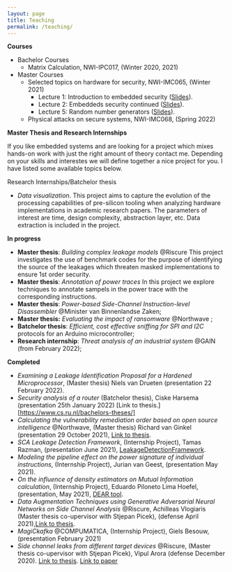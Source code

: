 ```yaml
---
layout: page
title: Teaching
permalink: /teaching/
---
```


 **Courses**

- Bachelor Courses
  - Matrix Calculation, NWI-IPC017, (Winter 2020, 2021)
- Master Courses
  - Selected topics on hardware for security, NWI-IMC065, (Winter 2021)
    - Lecture 1: Introduction to embedded security ([Slides](https://github.com/ileanabuhan/talks_slides/blob/main/lectures/Lecture_1_handout.pdf)).
    - Lecture 2: Embeddeds security continued ([Slides](https://github.com/ileanabuhan/talks_slides/blob/main/lectures/Lecture_2_handout.pdf)).
    - Lecture 5: Random number generators ([Slides](https://github.com/ileanabuhan/talks_slides/blob/main/lectures/Lecture_5_handout.pdf)).
  - Physical attacks on secure systems, NWI-IMC068, (Spring 2022)

**Master Thesis and Research Internships**

If you like embedded systems and are looking for a project which mixes hands-on work with just the right amount of theory contact me. Depending on your skills and interestes we will define together a nice project for you. I have listed some available topics below. 

Research Internships/Batchelor thesis

- *Data visualization*. This project aims to capture the evolution of the processing capabilities of pre-silicon tooling when analyzing hardware implementations in academic research papers. The parameters of interest are time, design complexity, abstraction layer, etc. Data extraction is included in the project.

**In progress**

- **Master thesis**: *Building complex leakage models*  @Riscure This project investigates the use of benchmark codes  for the purpose of identifying the source of the leakages which threaten masked implementations  to ensure 1st order security. 
- **Master thesis**:  *Annotation of power traces* In this project we explore techniques to annotate sampels in the power trace with the corresponding instructions. 
- **Master thesis**: *Power-based Side-Channel Instruction-level Disassembler* @Minister van Binnenlandse Zaken; 
- **Master thesis:**  *Evaluating the impact of ransomware* @Northwave ; 
- **Batchelor  thesis**:  *Efficient, cost effective sniffing for SPI and I2C* protocols for an Arduino microcontroller;
- **Research internship**: *Threat analysis of an industrial system* @GAIN  (from February 2022); 

**Completed**

* *Examining a Leakage Identification Proposal for a Hardened Microprocessor*, (Master thesis) Niels van Drueten (presentation 22 February 2022).
* *Security analysis of a router* (Batchelor thesis), Ciske Harsema (presentation 25th January 2022) [Link to thesis.][https://www.cs.ru.nl/bachelors-theses/]
* *Calculating the vulnerability remediation order based on open source intelligence* @Northwave, (Master thesis) Richard van Ginkel (presentation 29 October 2021), [Link to thesis](https://www.ru.nl/publish/pages/769526/richard_van_ginkel.pdf).
* *SCA Leakage Detection Framework*, (Internship Project), Tamas Razman, (presentation June 2021),  [LeakageDetectionFramework](https://github.com/RazePerson/sca-leakage-detection-framework).
* *Modeling the pipeline effect on the power signature of individual instructions*, (Internship Project), Jurian van Geest, (presentation May 2021).
* *On the influence of density estimators on Mutual Information calculation*, (Internship Project), Eduardo Piloneto Lima Hoefel, (presentation, May 2021), [DEAR tool](https://github.com/eduardoHoefel/dear-tool).
* *Data Augmentation Techniques using Generative Adversarial Neural Networks on Side Channel Analysis* @Riscure, Achilleas Vlogiaris (Master thesis co-upervisor with Stjepan Picek), (defense April 2021),[Link to thesis](https://repository.tudelft.nl/islandora/object/uuid%3Ad2d00b11-cea1-466e-9b17-2b244e33be25).
* *MagiCkafka* @COMPUMATICA, (Internship Project), Giels Besouw, (presentation  February 2021)
* *Side­ channel leaks from different target devices* @Riscure, (Master thesis co-upervisor with Stjepan Picek), Vipul Arora (defense December 2020).  [Link to thesis](https://repository.tudelft.nl/islandora/object/uuid:5566f6d5-2cee-4f5c-b047-7c8e36e8306f?collection=education). [Link to paper](https://eprint.iacr.org/2021/905)

